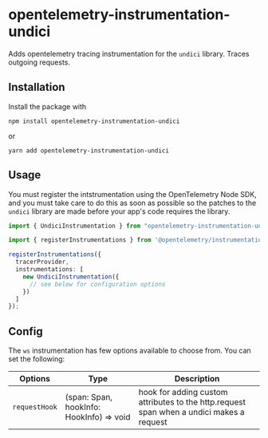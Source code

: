 # opentelemetry-instrumentation-undici

Adds opentelemetry tracing instrumentation for the `undici` library. Traces outgoing requests.

## Installation

Install the package with

```
npm install opentelemetry-instrumentation-undici
```

or

```
yarn add opentelemetry-instrumentation-undici
```

## Usage

You must register the intstrumentation using the OpenTelemetry Node SDK, and you must take care to do this as soon as possible so the patches to the `undici` library are made before your app's code requires the library.

```typescript
import { UndiciInstrumentation } from "opentelemetry-instrumentation-undici";

import { registerInstrumentations } from '@opentelemetry/instrumentation';

registerInstrumentations({
  tracerProvider,
  instrumentations: [
    new UndiciInstrumentation({
      // see below for configuration options
    })
  ]
});
```

## Config

The `ws` instrumentation has few options available to choose from. You can set the following:

| Options       | Type                                     | Description                                                                              |
| ------------- | ---------------------------------------- | ---------------------------------------------------------------------------------------- |
| `requestHook` | (span: Span, hookInfo: HookInfo) => void | hook for adding custom attributes to the http.request span when a undici makes a request |
